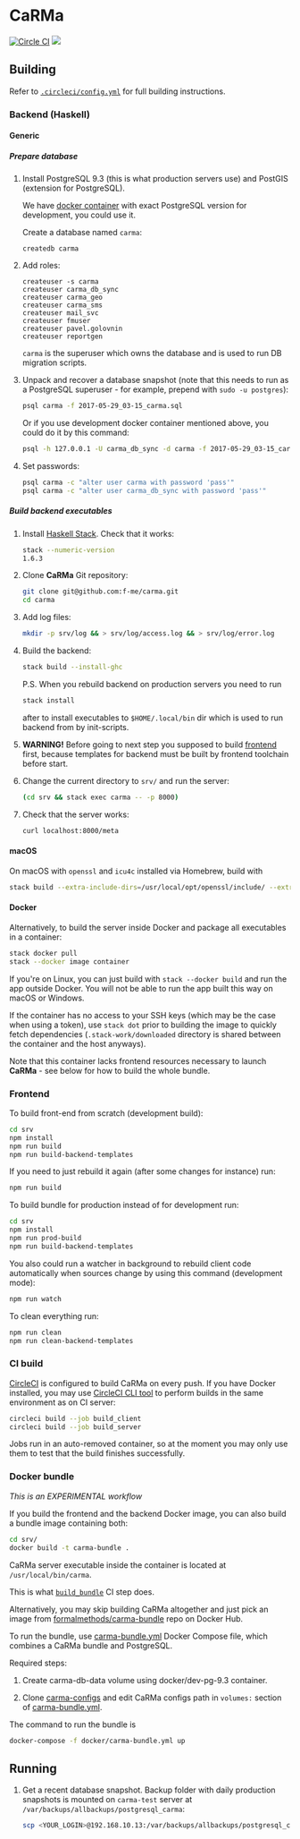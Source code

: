 # CaRMa

[![Circle CI](https://circleci.com/gh/f-me/carma.svg?style=shield&circle-token=ed097e1dbbde9591b7b2bec9ce252ddc840deb54)][ci]
[![](https://images.microbadger.com/badges/image/formalmethods/carma-bundle.svg)](https://microbadger.com/images/formalmethods/carma-bundle)

## Building

Refer to [`.circleci/config.yml`][ci-config] for full building instructions.

### Backend (Haskell)

#### Generic

##### Prepare database

1. Install PostgreSQL 9.3 (this is what production servers use) and
   PostGIS (extension for PostgreSQL).

   We have [docker container](./docker/dev-pg-9.3) with exact PostgreSQL version
   for development, you could use it.

   Create a database named `carma`:

   ```postgresql
   createdb carma
   ```

2. Add roles:

   ```postgresql
   createuser -s carma
   createuser carma_db_sync
   createuser carma_geo
   createuser carma_sms
   createuser mail_svc
   createuser fmuser
   createuser pavel.golovnin
   createuser reportgen
   ```

   `carma` is the superuser which owns the database and is used to run
   DB migration scripts.

3. Unpack and recover a database snapshot (note that this needs to run
   as a PostgreSQL superuser - for example, prepend with `sudo -u postgres`):

   ```bash
   psql carma -f 2017-05-29_03-15_carma.sql
   ```

   Or if you use development docker container mentioned above, you could do it
   by this command:

   ```bash
   psql -h 127.0.0.1 -U carma_db_sync -d carma -f 2017-05-29_03-15_carma.sql
   ```

4. Set passwords:

   ```bash
   psql carma -c "alter user carma with password 'pass'"
   psql carma -c "alter user carma_db_sync with password 'pass'"
   ```

##### Build backend executables

1. Install [Haskell Stack][haskell-stack]. Check that it works:

   ```bash
   stack --numeric-version
   1.6.3
   ```

2. Clone **CaRMa** Git repository:

   ```bash
   git clone git@github.com:f-me/carma.git
   cd carma
   ```

3. Add log files:

   ```bash
   mkdir -p srv/log && > srv/log/access.log && > srv/log/error.log
   ```

4. Build the backend:

   ```bash
   stack build --install-ghc
   ```

   P.S. When you rebuild backend on production servers you need to run

   ```bash
   stack install
   ```

   after to install executables to `$HOME/.local/bin` dir which is used to run
   backend from by init-scripts.

5. **WARNING!** Before going to next step you supposed to build
   [frontend](#frontend) first, because templates for backend must be built
   by frontend toolchain before start.

6. Change the current directory to `srv/` and run the server:

   ```bash
   (cd srv && stack exec carma -- -p 8000)
   ```

7. Check that the server works:

   ```bash
   curl localhost:8000/meta
   ```

#### macOS

On macOS with `openssl` and `icu4c` installed via Homebrew, build with

```bash
stack build --extra-include-dirs=/usr/local/opt/openssl/include/ --extra-include-dirs=/usr/local/opt/icu4c/include/ --extra-lib-dirs=/usr/local/opt/openssl/lib/ --extra-lib-dirs=/usr/local/opt/icu4c/lib/
```

#### Docker

Alternatively, to build the server inside Docker and package all
executables in a container:

```bash
stack docker pull
stack --docker image container
```

If you're on Linux, you can just build with `stack --docker build` and
run the app outside Docker. You will not be able to run the app built
this way on macOS or Windows.

If the container has no access to your SSH keys (which may be the case
when using a token), use `stack dot` prior to building the image to
quickly fetch dependencies (`.stack-work/downloaded` directory is
shared between the container and the host anyways).

Note that this container lacks frontend resources necessary to launch
**CaRMa** - see below for how to build the whole bundle.

### Frontend

To build front-end from scratch (development build):

```bash
cd srv
npm install
npm run build
npm run build-backend-templates
```

If you need to just rebuild it again (after some changes for instance) run:

```bash
npm run build
```

To build bundle for production instead of for development run:

```bash
cd srv
npm install
npm run prod-build
npm run build-backend-templates
```

You also could run a watcher in background to rebuild client code automatically
when sources change by using this command (development mode):

```bash
npm run watch
```

To clean everything run:

```bash
npm run clean
npm run clean-backend-templates
```

### CI build

[CircleCI][ci] is configured to build CaRMa on every push. If you have
Docker installed, you may use [CircleCI CLI tool][ci-cli] to perform
builds in the same environment as on CI server:

```bash
circleci build --job build_client
circleci build --job build_server
```

Jobs run in an auto-removed container, so at the moment you may
only use them to test that the build finishes successfully.

### Docker bundle

*This is an EXPERIMENTAL workflow*

If you build the frontend and the backend Docker image, you can also
build a bundle image containing both:

```bash
cd srv/
docker build -t carma-bundle .
```

CaRMa server executable inside the container is located at
`/usr/local/bin/carma`.

This is what [`build_bundle`][ci-config] CI step does.

Alternatively, you may skip building CaRMa altogether and just pick an
image from [formalmethods/carma-bundle][hub-bundle] repo on Docker
Hub.

To run the bundle, use [carma-bundle.yml][] Docker Compose file, which
combines a CaRMa bundle and PostgreSQL.

Required steps:

1. Create carma-db-data volume using docker/dev-pg-9.3 container.

2. Clone [carma-configs][] and edit CaRMa configs path in `volumes:`
   section of [carma-bundle.yml][].

The command to run the bundle is

```bash
docker-compose -f docker/carma-bundle.yml up
```

## Running

1. Get a recent database snapshot. Backup folder with daily production
   snapshots is mounted on `carma-test` server at
   `/var/backups/allbackups/postgresql_carma`:

   ```bash
   scp <YOUR_LOGIN>@192.168.10.13:/var/backups/allbackups/postgresql_carma/2017-05-29_03-15_carma.sql.gz .
   ```

[carma-bundle.yml]: docker/carma-bundle.yml
[carma-configs]: https://github.com/f-me/carma-configs
[ci-cli]: https://circleci.com/docs/2.0/local-jobs/#installing-the-cli-locally
[ci-config]: .circleci/config.yml
[ci]: https://circleci.com/gh/f-me/carma
[haskell-stack]: https://docs.haskellstack.org/en/stable/README/
[hub-bundle]: https://hub.docker.com/r/formalmethods/carma-bundle/tags/

